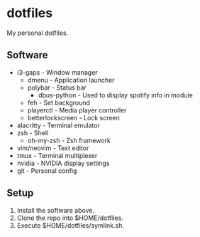 # dotfiles

My personal dotfiles.

## Software

- i3-gaps - Window manager
    - dmenu - Application launcher
    - polybar - Status bar
        - dbus-python - Used to display spotify info in module
    - feh - Set background
    - playerctl - Media player controller
    - betterlockscreen - Lock screen
- alacritty - Terminal emulator
- zsh - Shell
    - oh-my-zsh - Zsh framework
- vim/neovim - Text editor
- tmux - Terminal multiplexer
- nvidia - NVIDIA display settings
- git - Personal config

## Setup

1. Install the software above.
2. Clone the repo into $HOME/dotfiles.
3. Execute $HOME/dotfiles/symlink.sh.
